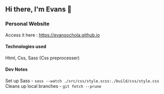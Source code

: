 ## Hi there, I'm Evans 👋

### Personal Website

Access it here : https://evansochola.github.io

#### Technologies used

Html, Css, Sass (Css preprocesser)


#### Dev Notes
Set up Sass - `sass --watch ./src/css/style.scss:./build/css/style.css`
Cleans up local branches - `git fetch --prune` 
